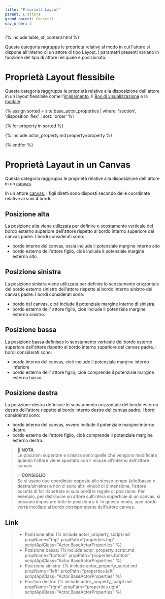 ```yaml
---
title: "Proprietà Layout"
parent: L'attore
grand_parent: Concetti
nav_order: 3
---
```


{% include table_of_content.html %}

Questa categoria ragruppa le proprietà relative al modo in cui l'attore si dispone all'interno di un attore di tipo Layout.
I parametri presenti variano in funzione del tipo di attore nel quale è posizionato.

# Proprietà Layout flessibile

Questa categoria raggruppa le proprietà relative alla disposizione dell'attore in un layout flessibile come l'[impilamento](../actor-types/layout-stack.md), Il [Box di visualizzazione](../actor-types/layout-view-box.md) o la [modale](../actor-types/layout-modal.md).

{% assign sorted = site.base_actor_properties | where: 'section', 'disposition_flex' | sort: 'order' %}

{% for property in sorted %}

{% include actor_property.md property=property %}

{% endfor %}

# Proprietà Layaut in un Canvas

Questa categoria raggruppa le proprietà relative alla disposizione dell'attore in un [canvas](../actor-types/layout-canvas.md).


In un attore [canvas](../actor-types/layout-canvas.md), i figli diretti sono disposti secondo delle coordinate relative ai suoi 4 bordi.


## Posizione alta
La posizione alta viene utilizzata per definire o scostamento verticale del bordo esterno superiore dell'attore rispetto al bordo interno superiore del canvas padre. I bordi considerati sono:
- bordo interno del canvas, ossia include il potenziale margine interno alto
- bordo esterno dell'attore figlio, cioè include il potenziale margine esterno alto.

## Posizione sinistra
La posizione sinistra viene utilizzata per definire lo scostamento orizzontale del bordo esterno sinistro dell'attore rispetto al bordo interno sinistro del canvas padre. I bordi considerati sono:
- bordo del canvas, cioè include il potenziale margine interno di sinistra.
- bordo esterno dell' attore figlio, cioè include il potenziale margine esterno sinistro.

## Posizione bassa
La posizione bassa definisce lo scostamento verticale del bordo esterno superiore dell'attore rispetto al bordo interno superiore del canvas padre. I bordi considerati sono:
- bordo interno del canvas, cioè include il potenziale margine interno inferiore
- bordo esterno dell' attore figlio, cioè comprende il potenziale margine esterno basso.

## Posizione destra
La posizione destra definisce lo scostamento orizzontale del bordo esterno destro dell'attore rispetto al bordo interno destro del canvas padre. I bordi considerati sono:
- bordo interno del canvas, ovvero include il potenziale margine interno destro
- bordo esterno dell'attore figlio, cioè comprende il potenziale margine esterno destro.

> 📌 **NOTA**<br>
Le posizioni superiore e sinistra sono quelle che vengono modificate quando l'attore viene spostato con il mouse all'interno dell'attore canvas.

> 💡 **CONSIGLIO**<br>
Se si usano due coordinate opposte allo stesso tempo (alto/basso *o* destra/sinistra) e non ci sono altri vincoli di dimensione, l'attore accetta di far rispettare ai suoi bordi le regole di posizione. Per esempio, per distribuire un attore sull'intera superficie di un canvas, si possono impostare tutte le posizioni a `0`. In questo modo, ogni bordo verrà incollato al bordo corrispondente dell'attore canvas.

## Link
> - Posizione alta: {% include actor_property_script.md propName="top" propPath="properties.top" scriptApiClass="Actor.BaseActorProperties" %}
> - Posizione bassa: {% include actor_property_script.md propName="bottom" propPath="properties.bottom" scriptApiClass="Actor.BaseActorProperties" %}
> - Posizione sinistra: {% include actor_property_script.md propName="left" propPath="properties.left" scriptApiClass="Actor.BaseActorProperties" %}
> - Position destra: {% include actor_property_script.md propName="right" propPath="properties.right" scriptApiClass="Actor.BaseActorProperties" %}
